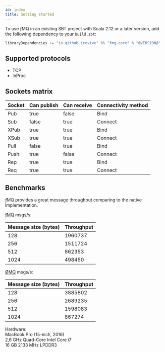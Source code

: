 ```yaml
---
id: index
title: Getting started
---
```


To use ƒMQ in an existing SBT project with Scala 2.12 or a later version, add the following dependency to your `build.sbt`:
 
```scala
libraryDependencies += "io.github.irevive" %% "fmq-core" % "@VERSION@"
```

## Supported protocols

* TCP
* InProc

## Sockets matrix

| Socket | Can publish | Can receive | Connectivity method |
|--------|-------------|-------------|---------------------|
| Pub    | true        | false       | Bind                |
| Sub    | false       | true        | Connect             |
| XPub   | true        | true        | Bind                |
| XSub   | true        | true        | Connect             |
| Pull   | false       | true        | Bind                |
| Push   | true        | false       | Connect             |
| Rep    | true        | true        | Bind                |
| Req    | true        | true        | Connect             |

## Benchmarks

ƒMQ provides a great message throughput comparing to the native implementation.

[ƒMQ](https://github.com/iRevive/fmq/blob/master/bench/src/main/scala/io/fmq/SocketBenchmark.scala) msgs/s:

| Message size (bytes) | Throughput |
|----------------------|------------|
| 128                  | 1960737    |
| 256                  | 1511724    |
| 512                  | 862353     |
| 1024                 | 498450     |

[ØMQ](http://wiki.zeromq.org/results:ib-tests-v206) msgs/s: 

| Message size (bytes) | Throughput |
|----------------------|------------|
| 128                  | 3885802    |
| 256                  | 2689235    |
| 512                  | 1598083    |
| 1024                 | 867274     |

Hardware:  
MacBook Pro (15-inch, 2016)  
2,6 GHz Quad-Core Intel Core i7  
16 GB 2133 MHz LPDDR3  